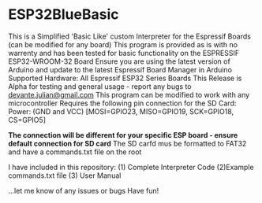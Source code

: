 # ESP32BlueBasic
This is a Simplified 'Basic Like' custom Interpreter for the Espressif Boards (can be modified for any board)
This program is provided as is with no warrenty and has been tested for basic functionality on the ESPRESSIF ESP32-WROOM-32 Board
Ensure you are using the latest version of Arduino and update to the latest Espressif Board Manager in Arduino
Supported Hardware: All Espressif ESP32 Series Boards
This Release is Alpha for testing and general usage - report any bugs to devante.julian@gmail.com
This program can be modified to work with any microcontroller
Requires the following pin connection for the SD Card: Power: (GND and VCC) [MOSI=GPIO23, MISO=GPIO19, SCK=GPIO18, CS=GPIO5]

**The connection will be different for your specific ESP board - ensure default connection for SD card**
The SD carfd mus be formatted to FAT32 and have a commands.txt file on the root 

I have included in this repository: 
  (1) Complete Interpreter Code
  (2)Example commands.txt file
  (3) User Manual

 ...let me know of any issues or bugs
   Have fun!
